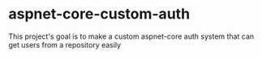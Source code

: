 # aspnet-core-custom-auth
This project's goal is to make a custom aspnet-core auth system that can get users from a repository easily

